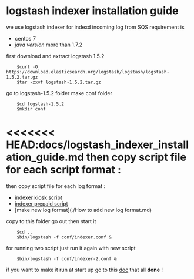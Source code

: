 # logstash  indexer installation guide
we use logstash indexer  for indexd incoming log from SQS
requirement is
- centos 7
- *java version* more than 1.7.2

first download and  extract  logstash 1.5.2  
```
    $curl -O https://download.elasticsearch.org/logstash/logstash/logstash-1.5.2.tar.gz
    $tar -zxvf logstash-1.5.2.tar.gz
```
go to logstash-1.5.2 folder make  conf folder
```
    $cd logstash-1.5.2
    $mkdir conf
```

<<<<<<< HEAD:docs/logstash_indexer_installation_guide.md
then  copy script file for each  script format :
=======
then  copy script file for each  log format  :

- [indexer kiosk script](../conf/kiosk-indexer.conf)
- [indexer prepaid script](../conf/prepaid-indexer.conf)  
- [make new log format](./How to  add new log format.md)

copy to this folder go out then start it
```
    $cd ..
    $bin/logstash -f conf/indexer.conf &
```
for running two  script  just run it again with new  script
```
    $bin/logstash -f conf/indexer-2.conf &
```
if you want to make it run at start up go to this [doc](./logstash_make_it_service.md)
that all **done** !
